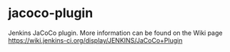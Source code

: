 jacoco-plugin
=============

Jenkins JaCoCo plugin.
More information can be found on the Wiki page https://wiki.jenkins-ci.org/display/JENKINS/JaCoCo+Plugin
